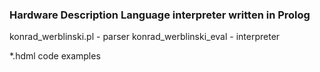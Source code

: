 ### Hardware Description Language interpreter written in Prolog

konrad_werblinski.pl - parser
konrad_werblinski_eval - interpreter

*.hdml code examples
